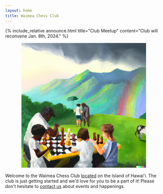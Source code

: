 ```yaml
---
layout: home
title: Waimea Chess Club
---
```



{% include_relative announce.html title="Club Meetup" content="Club will reconvene Jan. 8th, 2024." %}

<center>
  <img src="/assets/img/welcome.webp" alt="drawing" width="400" />
</center>

Welcome to the Waimea Chess Club [located](/location) on the Island of Hawai'i. The club is just getting started and we'd love for you to be a part of it! Please don't hesitate to [contact us](mailto:contact@waimeachess.com) about events and happenings.
